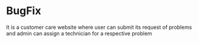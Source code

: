 # BugFix
It is a customer care website where user can submit its request of problems and admin can assign a technician for a respective problem
